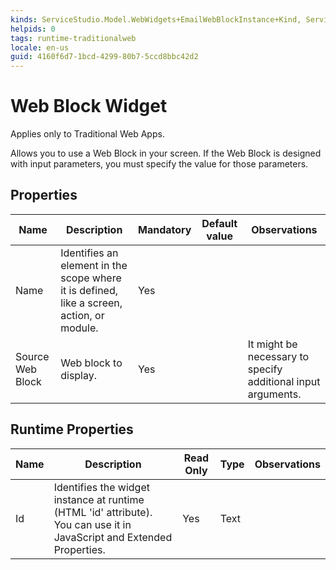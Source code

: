 ```yaml
---
kinds: ServiceStudio.Model.WebWidgets+EmailWebBlockInstance+Kind, ServiceStudio.Model.WebWidgets+WebBlockInstance+Kind, ServiceStudio.Model.WebWidgets+ReferenceEmailWebBlockInstance+Kind, ServiceStudio.Model.WebWidgets+ReferenceWebBlockInstance+Kind
helpids: 0
tags: runtime-traditionalweb
locale: en-us
guid: 4160f6d7-1bcd-4299-80b7-5ccd8bbc42d2
---
```


# Web Block Widget

<div class="info" markdown="1">

Applies only to Traditional Web Apps.

</div>

Allows you to use a Web Block in your screen. If the Web Block is designed with input parameters, you must specify the value for those parameters.

## Properties

<table markdown="1">
<thead>
<tr>
<th>Name</th>
<th>Description</th>
<th>Mandatory</th>
<th>Default value</th>
<th>Observations</th>
</tr>
</thead>
<tbody>
<tr>
<td title="Name">Name</td>
<td>Identifies an element in the scope where it is defined, like a screen, action, or module.</td>
<td>Yes</td>
<td></td>
<td></td>
</tr>
<tr>
<td title="Source Web Block">Source Web Block</td>
<td>Web block to display.</td>
<td>Yes</td>
<td></td>
<td>It might be necessary to specify additional input arguments.</td>
</tr>
</tbody>
</table>

## Runtime Properties

<table markdown="1">
<thead>
<tr>
<th>Name</th>
<th>Description</th>
<th>Read Only</th>
<th>Type</th>
<th>Observations</th>
</tr>
</thead>
<tbody>
<tr>
<td>Id</td>
<td>Identifies the widget instance at runtime (HTML 'id' attribute). You can use it in JavaScript and Extended Properties.</td>
<td>Yes</td>
<td>Text</td>
<td></td>
</tr>
</tbody>
</table>

